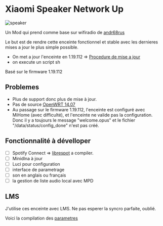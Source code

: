# Xiaomi Speaker Network Up

![speaker](img/MiSpeaker.png)

Un Mod qui prend comme base sur wifiradio de [andr68rus](https://4pda.to/forum/index.php?showtopic=832136)

Le but est de rendre cette enceinte fonctionnel et stable avec les dernieres mises a jour le plus simple possible.

- On met a jour l'enceinte en 1.19.112 => [Procedure de mise a jour](Connection%20Serial/Downgrade%20Xiaomi%20Speaker%20Network.md)
- on execute un script sh

Basé sur le firmware 1.19.112

## Problemes

- Plus de support donc plus de mise à jour.
- Pas de source [OpenWRT 14.07](https://archive.openwrt.org/barrier_breaker/14.07/)
- Au passage sur le firmware 1.19.112, l'enceinte est configuré avec MiHome (avec difficulté), et l'enceinte ne valide pas la configuration. Donc il y a toujours le message "welcome.opus" et le fichier "/data/status/config_done" n'est pas créé.

## Fonctionnalité à dévelloper

- [ ] Spotify Connect => [librespot](https://github.com/librespot-org/librespot) a compiler.
- [ ] Minidlna à jour
- [ ] Luci pour configuration
- [ ] interface de parametrage
- [ ] son en anglais ou français
- [ ] la gestion de liste audio local avec MPD

## LMS

J'utilise ces enceinte avec LMS.
Ne pas esperer la syncro parfaite, oublié.

Voici la compilation des [parametres](LMS/Parametres.md)
